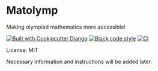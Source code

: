 # Matolymp

Making olympiad mathematics more accessible!

[![Built with Cookiecutter Django](https://img.shields.io/badge/built%20with-Cookiecutter%20Django-ff69b4.svg?logo=cookiecutter)](https://github.com/cookiecutter/cookiecutter-django/)
[![Black code style](https://img.shields.io/badge/code%20style-black-000000.svg)](https://github.com/ambv/black)
[![CI](https://github.com/CarettaCaretta11/matolymp/actions/workflows/ci.yml/badge.svg)](https://github.com/CarettaCaretta11/matolymp/actions/workflows/ci.yml)

License: MIT

Necessary information and instructions will be added later.
